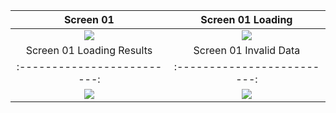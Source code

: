 Screen 01             |  Screen 01 Loading
:-------------------------:|:-------------------------:
![](https://i.imgur.com/wGgHCLg.png)  |  ![](https://i.imgur.com/eKqUeLN.png)
Screen 01 Loading Results           |  Screen 01 Invalid Data
:-------------------------:|:-------------------------:
![](https://i.imgur.com/MaEkqtz.png)  |  ![](https://i.imgur.com/Rphg27I.png)
